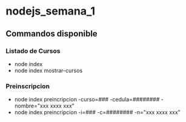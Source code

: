 # nodejs_semana_1
## Commandos disponible

### Listado de Cursos
- node index 
- node index mostrar-cursos

### Preinscripcion
- node index preincripcion -curso=### -cedula=######## -nombre="xxx xxxx xxx"
- node index preincripcion -i=### -c=######## -n="xxx xxxx xxx"
